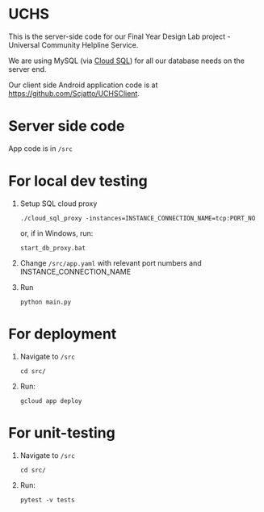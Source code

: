 # UCHS
This is the server-side code for our Final Year Design Lab project - Universal Community Helpline Service.

We are using MySQL (via [Cloud SQL](https://cloud.google.com/sql/docs/mysql)) for all our database needs on the server end.

Our client side Android application code is at https://github.com/Scjatto/UCHSClient.

# Server side code

App code is in `/src`

# For local dev testing

1. Setup SQL cloud proxy
    ```
    ./cloud_sql_proxy -instances=INSTANCE_CONNECTION_NAME=tcp:PORT_NO
    ```

    or, if in Windows, run:
    ```
    start_db_proxy.bat
    ```
2. Change  `/src/app.yaml` with relevant port numbers and INSTANCE\_CONNECTION\_NAME
3. Run 
    ```
    python main.py
    ```

# For deployment

1. Navigate to `/src`
    ```
    cd src/
    ```
2. Run:
    ```
    gcloud app deploy
    ```

# For unit-testing

1. Navigate to `/src`
    ```
    cd src/
    ```
2. Run:
    ```
    pytest -v tests
    ```
